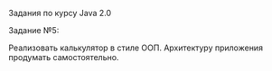 Задания по курсу Java 2.0

Задание №5:

Реализовать калькулятор в стиле ООП. Архитектуру приложения продумать самостоятельно.